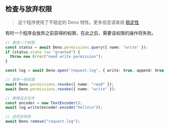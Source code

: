 ## 检查与放弃权限

> 这个程序使用了不稳定的 Deno 特性。更多信息请查阅
> [稳定性](../runtime/stability.md)

有时一个程序会放弃之前获得的权限，在此之后，需要该权限的操作将失败。

```ts
// 查找一个权限
const status = await Deno.permissions.query({ name: "write" });
if (status.state !== "granted") {
  throw new Error("need write permission");
}

const log = await Deno.open("request.log", { write: true, append: true });

// 放弃一些权限
await Deno.permissions.revoke({ name: "read" });
await Deno.permissions.revoke({ name: "write" });

// 使用日志文件
const encoder = new TextEncoder();
await log.write(encoder.encode("hello\n"));

// 这将会失败
await Deno.remove("request.log");
```
